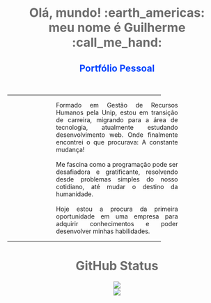   <div>
    <h1 align="center" style="color: rgb(108, 108, 108);" >Olá, mundo! :earth_americas:<br>meu nome é Guilherme :call_me_hand:</h1>
    <a style="text-decoration:none;" href="https://guilhermerodriguess.github.io">
      <h2 align="center" style="color: rgb(0, 68, 255);">Portfólio Pessoal</h2><br>
      <a href="https://www.linkedin.com/in/guilhermerodriguessousa/">
        <img src="https://img.shields.io/badge/LinkedIn-0077B5?style=for-the-badge&logo=linkedin&logoColor=white" alt="">
      </a>
    </a>
    <hr width="70%">
    <div style="margin: 0 8em;">
      <p style="text-align: justify;">
        Formado em Gestão de Recursos Humanos pela Unip, estou em transição de carreira, migrando para a área de tecnologia, atualmente estudando desenvolvimento web. Onde finalmente encontrei o que procurava: A constante mudança!<br><br>
        Me fascina como a programação pode ser desafiadora e gratificante, resolvendo desde problemas simples do nosso cotidiano, até mudar o destino da humanidade.<br><br>
        Hoje estou a procura da primeira oportunidade em uma empresa para adquirir conhecimentos e poder desenvolver minhas habilidades.
      </p>
    </div>
    <hr width="70%">
    <h1 align='center' style="color: rgb(108, 108, 108);">GitHub Status</h1>
    <div style="display: flex;flex-direction: column; justify-content: center;align-items: center;">
      <a href="https://github.com/anuraghazra/convoychat">
        <img  src="https://github-readme-stats.vercel.app/api?username=guilhermerodriguess&show_icons=true&theme=radical" />
      </a>
      <a href="https://github.com/anuraghazra/github-readme-stats">
        <img src="https://github-readme-stats.vercel.app/api/top-langs/?username=guilhermerodriguess&layout=compact" />
      </a>
  </div>
  </div>
